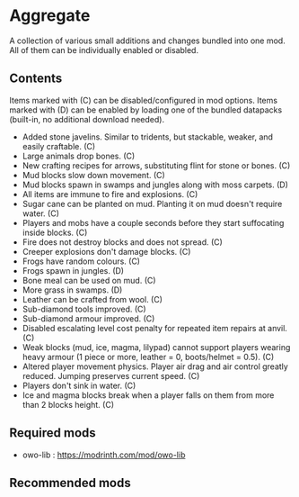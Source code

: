 # Aggregate

A collection of various small additions and changes bundled into one mod. All of them can be individually enabled or disabled.

## Contents
Items marked with (C) can be disabled/configured in mod options. Items marked with (D) can be enabled by loading one of the bundled datapacks (built-in, no additional download needed).

- Added stone javelins. Similar to tridents, but stackable, weaker, and easily craftable. (C)
- Large animals drop bones. (C)
- New crafting recipes for arrows, substituting flint for stone or bones. (C)
- Mud blocks slow down movement. (C)
- Mud blocks spawn in swamps and jungles along with moss carpets. (D)
- All items are immune to fire and explosions. (C)
- Sugar cane can be planted on mud. Planting it on mud doesn't require water. (C)
- Players and mobs have a couple seconds before they start suffocating inside blocks. (C)
- Fire does not destroy blocks and does not spread. (C)
- Creeper explosions don't damage blocks. (C)
- Frogs have random colours. (C)
- Frogs spawn in jungles. (D)
- Bone meal can be used on mud. (C)
- More grass in swamps. (D)
- Leather can be crafted from wool. (C)
- Sub-diamond tools improved. (C)
- Sub-diamond armour improved. (C)
- Disabled escalating level cost penalty for repeated item repairs at anvil. (C)
- Weak blocks (mud, ice, magma, lilypad) cannot support players wearing heavy armour (1 piece or more, leather = 0, boots/helmet = 0.5). (C)
- Altered player movement physics. Player air drag and air control greatly reduced. Jumping preserves current speed. (C)
- Players don't sink in water. (C)
- Ice and magma blocks break when a player falls on them from more than 2 blocks height. (C)


## Required mods
- owo-lib : https://modrinth.com/mod/owo-lib

## Recommended mods




